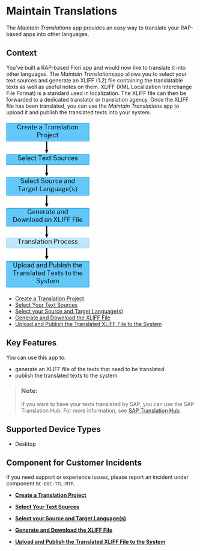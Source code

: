 <!-- loioe2ca05c69dc94b98bf725396a0b13ace -->

# Maintain Translations

The *Maintain Translations* app provides an easy way to translate your RAP-based apps into other languages.



<a name="loioe2ca05c69dc94b98bf725396a0b13ace__purpose"/>

## Context

You’ve built a RAP-based Fiori app and would now like to translate it into other languages. The *Maintain Translations*app allows you to select your text sources and generate an XLIFF \(1.2\) file containing the translatable texts as well as useful notes on them. XLIFF \(XML Localization Interchange File Format\) is a standard used in localization. The XLIFF file can then be forwarded to a dedicated translator or translation agency. Once the XLIFF file has been translated, you can use the *Maintain Translations* app to upload it and publish the translated texts into your system.



![](images/Image_Map_Maintain_Translations_410d1cf.png)

-   [Create a Translation Project](Create_a_Translation_Project_b07e69e.md)
-   [Select Your Text Sources](Select_Your_Text_Sources_b93df3e.md)
-   [Select your Source and Target Language\(s\)](Select_your_Source_and_Target_Language(s)_85823ef.md)
-   [Generate and Download the XLIFF File](Generate_and_Download_the_XLIFF_File_bd697ad.md)
-   [Upload and Publish the Translated XLIFF File to the System](Upload_and_Publish_the_Translated_XLIFF_File_to_the_System_ef1faa8.md)



## Key Features

You can use this app to:



-   generate an XLIFF file of the texts that need to be translated.
-   publish the translated texts to the system.



> ### Note:  
> If you want to have your texts translated by SAP, you can use the SAP Translation Hub. For more information, see [SAP Translation Hub](https://help.sap.com/viewer/ed6ce7a29bdd42169f5f0d7868bce6eb/Cloud/en-US/1b15cf69580449c0bd8525696c97b90d.html).



<a name="loioe2ca05c69dc94b98bf725396a0b13ace__supported_devices"/>

## Supported Device Types

-   Desktop




<a name="loioe2ca05c69dc94b98bf725396a0b13ace__customer_component"/>

## Component for Customer Incidents

If you need support or experience issues, please report an incident under component `BC-DOC-TTL-MTR`.

-   **[Create a Translation Project](Create_a_Translation_Project_b07e69e.md)**  

-   **[Select Your Text Sources](Select_Your_Text_Sources_b93df3e.md)**  

-   **[Select your Source and Target Language\(s\)](Select_your_Source_and_Target_Language(s)_85823ef.md)**  

-   **[Generate and Download the XLIFF File](Generate_and_Download_the_XLIFF_File_bd697ad.md)**  

-   **[Upload and Publish the Translated XLIFF File to the System](Upload_and_Publish_the_Translated_XLIFF_File_to_the_System_ef1faa8.md)**  


